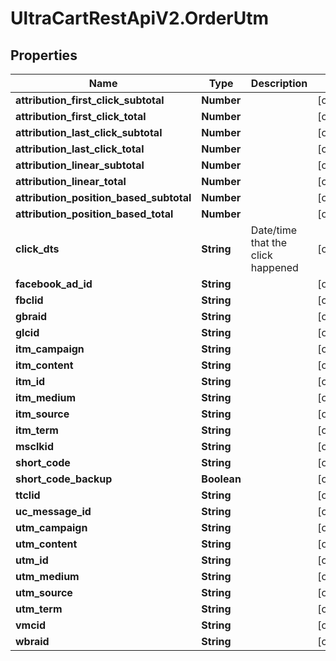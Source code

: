 # UltraCartRestApiV2.OrderUtm

## Properties
Name | Type | Description | Notes
------------ | ------------- | ------------- | -------------
**attribution_first_click_subtotal** | **Number** |  | [optional] 
**attribution_first_click_total** | **Number** |  | [optional] 
**attribution_last_click_subtotal** | **Number** |  | [optional] 
**attribution_last_click_total** | **Number** |  | [optional] 
**attribution_linear_subtotal** | **Number** |  | [optional] 
**attribution_linear_total** | **Number** |  | [optional] 
**attribution_position_based_subtotal** | **Number** |  | [optional] 
**attribution_position_based_total** | **Number** |  | [optional] 
**click_dts** | **String** | Date/time that the click happened | [optional] 
**facebook_ad_id** | **String** |  | [optional] 
**fbclid** | **String** |  | [optional] 
**gbraid** | **String** |  | [optional] 
**glcid** | **String** |  | [optional] 
**itm_campaign** | **String** |  | [optional] 
**itm_content** | **String** |  | [optional] 
**itm_id** | **String** |  | [optional] 
**itm_medium** | **String** |  | [optional] 
**itm_source** | **String** |  | [optional] 
**itm_term** | **String** |  | [optional] 
**msclkid** | **String** |  | [optional] 
**short_code** | **String** |  | [optional] 
**short_code_backup** | **Boolean** |  | [optional] 
**ttclid** | **String** |  | [optional] 
**uc_message_id** | **String** |  | [optional] 
**utm_campaign** | **String** |  | [optional] 
**utm_content** | **String** |  | [optional] 
**utm_id** | **String** |  | [optional] 
**utm_medium** | **String** |  | [optional] 
**utm_source** | **String** |  | [optional] 
**utm_term** | **String** |  | [optional] 
**vmcid** | **String** |  | [optional] 
**wbraid** | **String** |  | [optional] 


